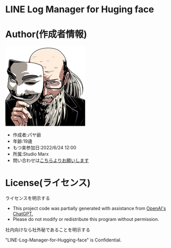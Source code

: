 # LINE Log Manager for Huging face
# Author(作成者情報)

<img src="https://github.com/X1288664/LINE-Log-Manager-for-Hugging-face/blob/copyright/icon-1000X%201000.png" width="250">




* 作成者:パヤ爺
* 年齢:19歳
* もつ楽参加日:2022/6/24 12:00
* 所属:Studio Marx
* 問い合わせは[こちらよりお願いします](https://forms.gle/cQrvEu6Q4q94MjCSA)

# License(ライセンス)
ライセンスを明示する

* This project code was partially generated with assistance from [OpenAI's ChatGPT.](https://chatgpt.com/)
* Please do not modify or redistribute this program without permission.

社内向けなら社外秘であることを明示する

"LINE-Log-Manager-for-Hugging-face" is Confidential.
